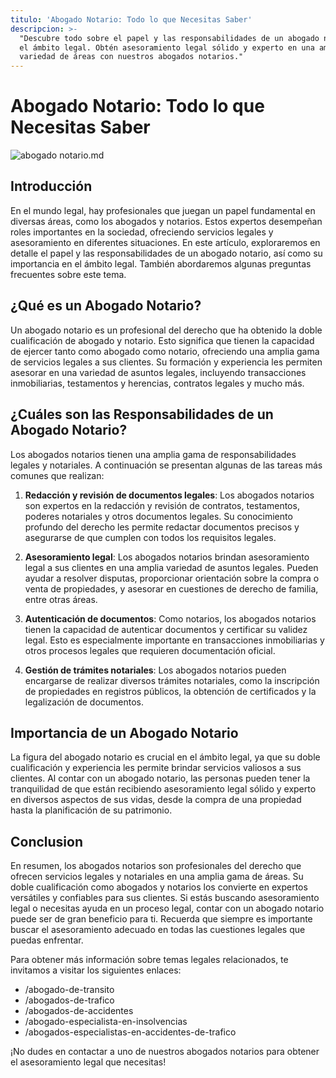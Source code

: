 ```yaml
---
titulo: 'Abogado Notario: Todo lo que Necesitas Saber'
descripcion: >-
  "Descubre todo sobre el papel y las responsabilidades de un abogado notario en
  el ámbito legal. Obtén asesoramiento legal sólido y experto en una amplia
  variedad de áreas con nuestros abogados notarios."
---
```

# Abogado Notario: Todo lo que Necesitas Saber

 ![abogado notario.md](./img/abogado-notario-1.webp)

## Introducción

En el mundo legal, hay profesionales que juegan un papel fundamental en diversas áreas, como los abogados y notarios. Estos expertos desempeñan roles importantes en la sociedad, ofreciendo servicios legales y asesoramiento en diferentes situaciones. En este artículo, exploraremos en detalle el papel y las responsabilidades de un abogado notario, así como su importancia en el ámbito legal. También abordaremos algunas preguntas frecuentes sobre este tema. 

## ¿Qué es un Abogado Notario?

Un abogado notario es un profesional del derecho que ha obtenido la doble cualificación de abogado y notario. Esto significa que tienen la capacidad de ejercer tanto como abogado como notario, ofreciendo una amplia gama de servicios legales a sus clientes. Su formación y experiencia les permiten asesorar en una variedad de asuntos legales, incluyendo transacciones inmobiliarias, testamentos y herencias, contratos legales y mucho más. 

## ¿Cuáles son las Responsabilidades de un Abogado Notario?

Los abogados notarios tienen una amplia gama de responsabilidades legales y notariales. A continuación se presentan algunas de las tareas más comunes que realizan:

1. **Redacción y revisión de documentos legales**: Los abogados notarios son expertos en la redacción y revisión de contratos, testamentos, poderes notariales y otros documentos legales. Su conocimiento profundo del derecho les permite redactar documentos precisos y asegurarse de que cumplen con todos los requisitos legales.

2. **Asesoramiento legal**: Los abogados notarios brindan asesoramiento legal a sus clientes en una amplia variedad de asuntos legales. Pueden ayudar a resolver disputas, proporcionar orientación sobre la compra o venta de propiedades, y asesorar en cuestiones de derecho de familia, entre otras áreas.

3. **Autenticación de documentos**: Como notarios, los abogados notarios tienen la capacidad de autenticar documentos y certificar su validez legal. Esto es especialmente importante en transacciones inmobiliarias y otros procesos legales que requieren documentación oficial.

4. **Gestión de trámites notariales**: Los abogados notarios pueden encargarse de realizar diversos trámites notariales, como la inscripción de propiedades en registros públicos, la obtención de certificados y la legalización de documentos.

## Importancia de un Abogado Notario

La figura del abogado notario es crucial en el ámbito legal, ya que su doble cualificación y experiencia les permite brindar servicios valiosos a sus clientes. Al contar con un abogado notario, las personas pueden tener la tranquilidad de que están recibiendo asesoramiento legal sólido y experto en diversos aspectos de sus vidas, desde la compra de una propiedad hasta la planificación de su patrimonio.

## Conclusion

En resumen, los abogados notarios son profesionales del derecho que ofrecen servicios legales y notariales en una amplia gama de áreas. Su doble cualificación como abogados y notarios los convierte en expertos versátiles y confiables para sus clientes. Si estás buscando asesoramiento legal o necesitas ayuda en un proceso legal, contar con un abogado notario puede ser de gran beneficio para ti. Recuerda que siempre es importante buscar el asesoramiento adecuado en todas las cuestiones legales que puedas enfrentar.

Para obtener más información sobre temas legales relacionados, te invitamos a visitar los siguientes enlaces:
- /abogado-de-transito
- /abogados-de-trafico
- /abogados-de-accidentes
- /abogado-especialista-en-insolvencias
- /abogados-especialistas-en-accidentes-de-trafico

¡No dudes en contactar a uno de nuestros abogados notarios para obtener el asesoramiento legal que necesitas!
